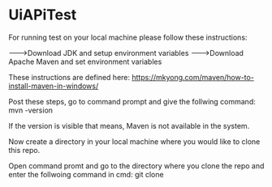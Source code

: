 # UiAPiTest

For running test on your local machine please follow these instructions:

--->Download JDK and setup environment variables
--->Download Apache Maven and set environment variables

These instructions are defined here: https://mkyong.com/maven/how-to-install-maven-in-windows/

Post these steps, go to command prompt and give the follwing command: mvn -version

If the version is visible that means, Maven is not available in the system.

Now create a directory in your local machine where you would like to clone this repo.

Open command promt and go to the directory where you clone the repo and enter the follwoing command in cmd:
git clone 
